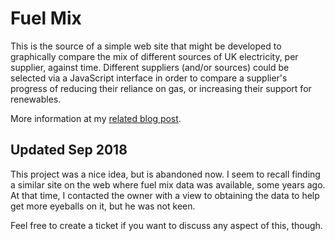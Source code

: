 Fuel Mix
========

This is the source of a simple web site that might be developed to graphically compare
the mix of different sources of UK electricity, per supplier, against time. Different
suppliers (and/or sources) could be selected via a JavaScript interface in order to
compare a supplier's progress of reducing their reliance on gas, or increasing their
support for renewables.

More information at my [related blog post][1].

Updated Sep 2018
---

This project was a nice idea, but is abandoned now. I seem to recall finding a similar
site on the web where fuel mix data was available, some years ago. At that time, I
contacted the owner with a view to obtaining the data to help get more eyeballs on it,
but he was not keen.

Feel free to create a ticket if you want to discuss any aspect of this, though.

[1]: http://blog.jondh.me.uk/2013/05/uk-energy-mix-graphs/
